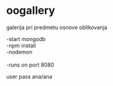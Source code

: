 # oogallery
galerija pri predmetu osnove oblikovanja



-start mongodb<br>
-npm install<br>
-nodemon<br><br>
-runs on port 8080


user pass ana/ana